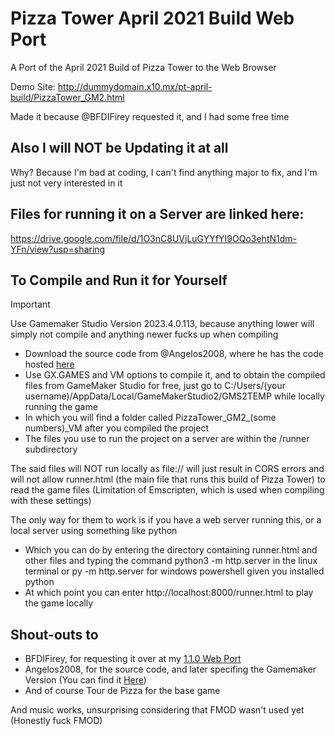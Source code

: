 # Pizza Tower April 2021 Build Web Port

A Port of the April 2021 Build of Pizza Tower to the Web Browser

Demo Site: http://dummydomain.x10.mx/pt-april-build/PizzaTower_GM2.html

Made it because @BFDIFirey requested it, and I had some free time

## Also I will NOT be Updating it at all
  
  Why? Because I'm bad at coding, I can't find anything major to fix, and I'm just not very interested in it

## Files for running it on a Server are linked here:
https://drive.google.com/file/d/1O3nC8UVjLuGYYfYI9OQo3ehtN1dm-YFn/view?usp=sharing

## To Compile and Run it for Yourself

> [!IMPORTANT]
> Use Gamemaker Studio Version 2023.4.0.113, because anything lower will simply not compile and anything newer fucks up when compiling
- Download the source code from @Angelos2008, where he has the code hosted [here](https://github.com/Angelos2008/PizzaTowerApril2021)
- Use GX.GAMES and VM options to compile it, and to obtain the compiled files from GameMaker Studio for free, just go to C:/Users/(your username)/AppData/Local/GameMakerStudio2/GMS2TEMP while locally running the game
- In which you will find a folder called PizzaTower_GM2_(some numbers)_VM after you compiled the project
- The files you use to run the project on a server are within the /runner subdirectory

The said files will NOT run locally as file:// will just result in CORS errors and will not allow runner.html (the main file that runs this build of Pizza Tower) to read the game files (Limitation of Emscripten, which is used when compiling with these settings)

The only way for them to work is if you have a web server running this, or a local server using something like python
- Which you can do by entering the directory containing runner.html and other files and typing the command python3 -m http.server in the linux terminal or py -m http.server for windows powershell given you installed python
- At which point you can enter http://localhost:8000/runner.html to play the game locally

## Shout-outs to
- BFDIFirey, for requesting it over at my [1.1.0 Web Port](https://github.com/burnedpopcorn/Pizza-Tower-1.1.0-Web-Port)
- Angelos2008, for the source code, and later specifing the Gamemaker Version (You can find it [Here](https://github.com/Angelos2008/PizzaTowerApril2021))
- And of course Tour de Pizza for the base game

And music works, unsurprising considering that FMOD wasn't used yet (Honestly fuck FMOD)
